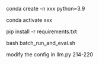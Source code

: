 conda create -n xxx python=3.9

conda activate xxx

pip install -r requirements.txt


bash batch_run_and_eval.sh


modify the config in llm.py 214-220